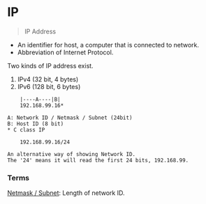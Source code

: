 # IP

> IP Address

* An identifier for host, a computer that is connected to network.
* Abbreviation of Internet Protocol.

Two kinds of IP address exist.<br>
1. IPv4 (32 bit, 4 bytes)
2. IPv6 (128 bit, 6 bytes)

```
    |----A----|B|
    192.168.99.16*

A: Network ID / Netmask / Subnet (24bit)
B: Host ID (8 bit)
* C class IP

    192.168.99.16/24

An alternative way of showing Network ID.
The '24' means it will read the first 24 bits, 192.168.99.
```

### Terms

<a href="https://www.colocationamerica.com/how-ip-address-and-subnets-work">Netmask / Subnet</a>: Length of network ID.
